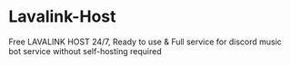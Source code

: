 # Lavalink-Host
Free LAVALINK HOST 24/7, Ready to use &amp; Full service for discord music bot service without self-hosting required
